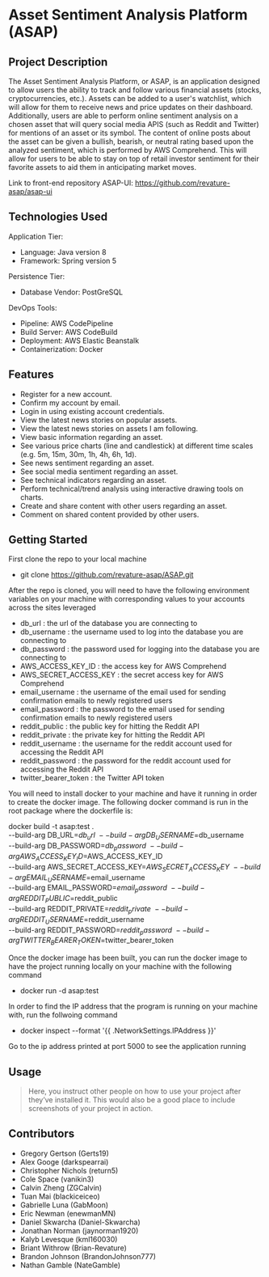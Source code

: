 # Asset Sentiment Analysis Platform (ASAP)

## Project Description

The Asset Sentiment Analysis Platform, or ASAP, is an application designed to allow users the ability to track and follow various financial assets (stocks, cryptocurrencies, etc.). Assets can be added to a user's watchlist, which will allow for them to receive news and price updates on their dashboard. Additionally, users are able to perform online sentiment analysis on a chosen asset that will query social media APIS (such as Reddit and Twitter) for mentions of an asset or its symbol. The content of online posts about the asset can be given a bullish, bearish, or neutral rating based upon the analyzed sentiment, which is performed by AWS Comprehend. This will allow for users to be able to stay on top of retail investor sentiment for their favorite assets to aid them in anticipating market moves.

Link to front-end repository ASAP-UI: https://github.com/revature-asap/asap-ui

## Technologies Used

Application Tier:
  - Language: Java version 8
  - Framework: Spring version 5
  
Persistence Tier:
  - Database Vendor: PostGreSQL 
  
DevOps Tools:
  - Pipeline: AWS CodePipeline
  - Build Server: AWS CodeBuild
  - Deployment: AWS Elastic Beanstalk
  - Containerization: Docker

## Features

* Register for a new account.
* Confirm my account by email.
* Login in using existing account credentials.
* View the latest news stories on popular assets.
* View the latest news stories on assets I am following.
* View basic information regarding an asset.
* See various price charts (line and candlestick) at different time scales (e.g. 5m, 15m, 30m, 1h, 4h, 6h, 1d).
* See news sentiment regarding an asset.
* See social media sentiment regarding an asset.
* See technical indicators regarding an asset.
* Perform technical/trend analysis using interactive drawing tools on charts.
* Create and share content with other users regarding an asset.
* Comment on shared content provided by other users.

## Getting Started

First clone the repo to your local machine

- git clone https://github.com/revature-asap/ASAP.git

After the repo is cloned, you will need to have the following environment variables on your machine with corresponding values to your accounts across the sites leveraged

- db_url : the url of the database you are connecting to
- db_username : the username used to log into the database you are connecting to
- db_password : the password used for logging into the database you are connecting to
- AWS_ACCESS_KEY_ID : the access key for AWS Comprehend
- AWS_SECRET_ACCESS_KEY : the secret access key for AWS Comprehend
- email_username : the username of the email used for sending confirmation emails to newly registered users
- email_password : the password to the email used for sending confirmation emails to newly registered users
- reddit_public : the public key for hitting the Reddit API
- reddit_private : the private key for hitting the Reddit API
- reddit_username : the username for the reddit account used for accessing the Reddit API
- reddit_password : the password for the reddit account used for accessing the Reddit API
- twitter_bearer_token : the Twitter API token

You will need to install docker to your machine and have it running in order to create the docker image. The following docker command is run in the root package where the dockerfile is:

docker build -t asap:test . \
--build-arg DB_URL=$db_url \
--build-arg DB_USERNAME=$db_username \
--build-arg DB_PASSWORD=$db_password \
--build-arg AWS_ACCESS_KEY_ID=$AWS_ACCESS_KEY_ID \
--build-arg AWS_SECRET_ACCESS_KEY=$AWS_SECRET_ACCESS_KEY \
--build-arg EMAIL_USERNAME=$email_username \
--build-arg EMAIL_PASSWORD=$email_password \
--build-arg REDDIT_PUBLIC=$reddit_public \
--build-arg REDDIT_PRIVATE=$reddit_private \
--build-arg REDDIT_USERNAME=$reddit_username \
--build-arg REDDIT_PASSWORD=$reddit_password \
--build-arg TWITTER_BEARER_TOKEN=$twitter_bearer_token

Once the docker image has been built, you can run the docker image to have the project running locally on your machine with the following command

- docker run -d asap:test

In order to find the IP address that the program is running on your machine with, run the follwoing command

- docker inspect --format '{{ .NetworkSettings.IPAddress }}' <name of Docker app>

Go to the ip address printed at port 5000 to see the application running

## Usage

> Here, you instruct other people on how to use your project after they’ve installed it. This would also be a good place to include screenshots of your project in action.

## Contributors

- Gregory Gertson (Gerts19)
- Alex Googe (darkspearrai)
- Christopher Nichols (return5)
- Cole Space (vanikin3)
- Calvin Zheng (ZGCalvin)
- Tuan Mai (blackiceiceo)
- Gabrielle Luna (GabMoon)
- Eric Newman (enewmanMN)
- Daniel Skwarcha (Daniel-Skwarcha)
- Jonathan Norman (jaynorman1920)
- Kalyb Levesque (kml160030)
- Briant Withrow (Brian-Revature)
- Brandon Johnson (BrandonJohnson777)
- Nathan Gamble (NateGamble)
